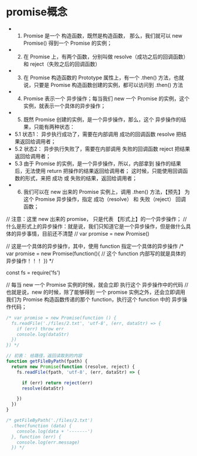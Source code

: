 # promise概念
*  1. Promise 是一个 构造函数，既然是构造函数， 那么，我们就可以  new Promise() 得到一个 Promise 的实例；
*  2. 在 Promise 上，有两个函数，分别叫做 resolve（成功之后的回调函数） 和 reject（失败之后的回调函数）
*  3. 在 Promise 构造函数的 Prototype 属性上，有一个 .then() 方法，也就说，只要是 Promise 构造函数创建的实例，都可以访问到 .then() 方法
*  4. Promise 表示一个 异步操作；每当我们 new 一个 Promise 的实例，这个实例，就表示一个具体的异步操作；
*  5. 既然 Promise 创建的实例，是一个异步操作，那么，这个 异步操作的结果，只能有两种状态：
*   5.1 状态1： 异步执行成功了，需要在内部调用 成功的回调函数 resolve 把结果返回给调用者；
*   5.2 状态2： 异步执行失败了，需要在内部调用 失败的回调函数 reject 把结果返回给调用者；
*   5.3 由于 Promise 的实例，是一个异步操作，所以，内部拿到 操作的结果后，无法使用 return 把操作的结果返回给调用者； 这时候，只能使用回调函数的形式，来把 成功 或 失败的结果，返回给调用者；
*  6. 我们可以在 new 出来的 Promise 实例上，调用 .then() 方法，【预先】 为 这个 Promise 异步操作，指定 成功（resolve） 和 失败（reject） 回调函数；


// 注意：这里 new 出来的 promise， 只是代表 【形式上】的一个异步操作；
// 什么是形式上的异步操作：就是说，我们只知道它是一个异步操作，但是做什么具体的异步事情，目前还不清楚
// var promise = new Promise()


// 这是一个具体的异步操作，其中，使用 function 指定一个具体的异步操作
/* var promise = new Promise(function(){
  // 这个 function 内部写的就是具体的异步操作！！！
}) */

const fs = require('fs')

// 每当 new 一个 Promise 实例的时候，就会立即 执行这个 异步操作中的代码
// 也就是说，new 的时候，除了能够得到 一个 promise 实例之外，还会立即调用 我们为 Promise 构造函数传递的那个 function，执行这个 function 中的 异步操作代码；
```js
/* var promise = new Promise(function () {
  fs.readFile('./files/2.txt', 'utf-8', (err, dataStr) => {
    if (err) throw err
    console.log(dataStr)
  })
}) */
```
```js
// 初衷： 给路径，返回读取到的内容
function getFileByPath(fpath) {
  return new Promise(function (resolve, reject) {
    fs.readFile(fpath, 'utf-8', (err, dataStr) => {

      if (err) return reject(err)
      resolve(dataStr)

    })
  })
}

/* getFileByPath('./files/2.txt')
  .then(function (data) {
    console.log(data + '-------')
  }, function (err) {
    console.log(err.message)
  }) */
  ```